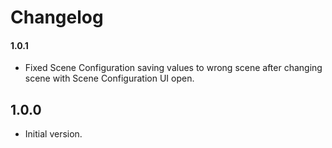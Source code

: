 # Changelog

#### 1.0.1

- Fixed Scene Configuration saving values to wrong scene after changing scene with Scene Configuration UI open.

## 1.0.0

- Initial version.
